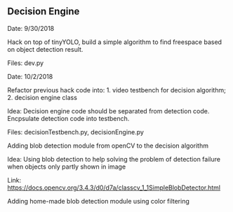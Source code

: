 ## Decision Engine

Date: 9/30/2018

Hack on top of tinyYOLO, build a simple algorithm to find freespace based on object detection result.

Files: dev.py

Date: 10/2/2018

Refactor previous hack code into: 1. video testbench for decision algorithm; 2. decision engine class

Idea: Decision engine code should be separated from detection code. Encpsulate detection code into testbench.

Files: decisionTestbench.py, decisionEngine.py

Adding blob detection module from openCV to the decision algorithm

Idea: Using blob detection to help solving the problem of detection failure when objects only partly shown in image

Link: https://docs.opencv.org/3.4.3/d0/d7a/classcv_1_1SimpleBlobDetector.html

Adding home-made blob detection module using color filtering